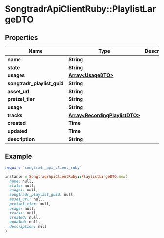 # SongtradrApiClientRuby::PlaylistLargeDTO

## Properties

| Name | Type | Description | Notes |
| ---- | ---- | ----------- | ----- |
| **name** | **String** |  |  |
| **state** | **String** |  | [optional] |
| **usages** | [**Array&lt;UsageDTO&gt;**](UsageDTO.md) |  | [optional] |
| **songtradr_playlist_guid** | **String** |  | [optional] |
| **asset_url** | **String** |  | [optional] |
| **pretzel_tier** | **String** |  | [optional] |
| **usage** | **String** |  | [optional] |
| **tracks** | [**Array&lt;RecordingPlaylistDTO&gt;**](RecordingPlaylistDTO.md) |  | [optional] |
| **created** | **Time** |  | [optional] |
| **updated** | **Time** |  | [optional] |
| **description** | **String** |  | [optional] |

## Example

```ruby
require 'songtradr_api_client_ruby'

instance = SongtradrApiClientRuby::PlaylistLargeDTO.new(
  name: null,
  state: null,
  usages: null,
  songtradr_playlist_guid: null,
  asset_url: null,
  pretzel_tier: null,
  usage: null,
  tracks: null,
  created: null,
  updated: null,
  description: null
)
```

